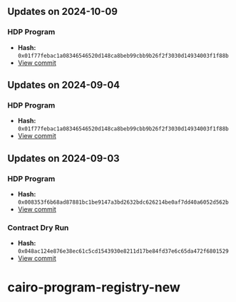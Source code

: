 ## Updates on 2024-10-09

### HDP Program
- **Hash:** `0x01f77febac1a08346546520d148ca8beb99cbb9b26f2f3030d14934003f1f88b`
- [View commit](https://github.com/HerodotusDev/hdp-cairo/commit/b7d3654739ab6d19aa0d2e47393851ff1e57c407)

## Updates on 2024-09-04

### HDP Program
- **Hash:** `0x01f77febac1a08346546520d148ca8beb99cbb9b26f2f3030d14934003f1f88b`
- [View commit](https://github.com/HerodotusDev/hdp-cairo/commit/159cda2c9c73c227a30dae4e9e2bdb2da8d865c2)

## Updates on 2024-09-03

### HDP Program
- **Hash:** `0x008353f6b68ad87881bc1be9147a3bd2632bdc626214be0af7dd40a6052d562b`
- [View commit](https://github.com/HerodotusDev/hdp-cairo/commit/73f5fef96e744ac89eac07b802f8893a92aea24e)

### Contract Dry Run
- **Hash:** `0x048ac124e876e38ec61c5cd1543930e8211d17be84fd37e6c65da472f6801529`
- [View commit](https://github.com/HerodotusDev/hdp-cairo/commit/73f5fef96e744ac89eac07b802f8893a92aea24e)

# cairo-program-registry-new
